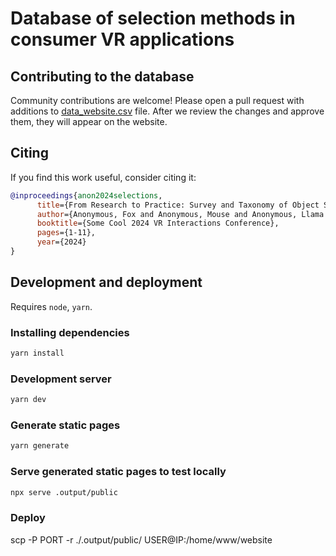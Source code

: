 # Database of selection methods in consumer VR applications

## Contributing to the database

Community contributions are welcome! Please open a pull request with additions to [data_website.csv](src\public\data_website.csv) file. After we review the changes and approve them, they will appear on the website.

## Citing

If you find this work useful, consider citing it:

```bibtex
@inproceedings{anon2024selections,
      title={From Research to Practice: Survey and Taxonomy of Object Selection in Consumer VR Applications},
      author={Anonymous, Fox and Anonymous, Mouse and Anonymous, Llama and Anonymous, Bear},
      booktitle={Some Cool 2024 VR Interactions Conference},
      pages={1-11},
      year={2024}
}
```

## Development and deployment

Requires `node`, `yarn`.

### Installing dependencies

```bash
yarn install
```

### Development server

```bash
yarn dev
```

### Generate static pages

```bash
yarn generate
```

### Serve generated static pages to test locally

```bash
npx serve .output/public
```

### Deploy

scp -P PORT -r ./.output/public/ USER@IP:/home/www/website
